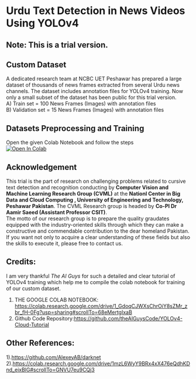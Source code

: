 # Urdu Text Detection in News Videos Using YOLOv4
## Note: This is a trial version. 
## Custom Dataset <br>
A dedicated research team at NCBC UET Peshawar has prepared a large dataset of thousands of news frames extracted from several Urdu news channels. The dataset includes annotation files for YOLOv4 training. Now only a small subset of the dataset has been public for this trial version. <br>
A) Train set = 100 News Frames (Images) with annotation files <br>
B) Validation set = 15 News Frames (Images) with annotation files <br>
## Datasets Preprocessing and Training <br>
Open the given Colab Notebook and follow the steps <br>
[![Open In Colab](https://colab.research.google.com/assets/colab-badge.svg)](https://colab.research.google.com/drive/1DeegVTrFzbwr3wi4glahgTQY0hO-uOdo?usp=sharing)
## Acknowledgement <br>
This trial is the part of research on challenging problems related to cursive text detection and recognition conducting by **Computer Vision and Machine Learning Research Group (CVML)** at the **Nationl Center in Big Data and Cloud Computing , University of Engineering and Technology, Peshawar Pakistan**. The CVML Research group is headed by **Co-PI Dr Aamir Saeed (Assistant Professor CSIT)**.<br>
The motto of our research group is to prepare the quality graudates equipped with the industry-oriented skills through which they can make a constructive and commendable contribution to the dear homeland Pakistan.
If you want not only to acquire a clear understanding of these fields but also the skills to execute it, please free to contact us. 
## Credits: <br>
I am very thankful  *The AI Guys* for such a detailed and clear tutorial of YOLOv4 training which help me to compile the colab notebook for training of our custom dataset.<br>
1) THE GOOGLE COLAB NOTEBOOK: https://colab.research.google.com/drive/1_GdoqCJWXsChrOiY8sZMr_zbr_fH-0Fg?usp=sharing#scrollTo=68eMertgIxaB  <br>
2) Github Code Repository:https://github.com/theAIGuysCode/YOLOv4-Cloud-Tutorial <br>
## Other References:<br>
1).https://github.com/AlexeyAB/darknet <br>
2).https://colab.research.google.com/drive/1mzL6WyY9BRx4xX476eQdhKDnd_eixBlG#scrollTo=GNVU7eu9CQj3 <br>


